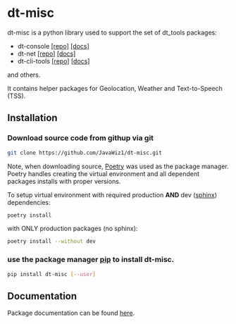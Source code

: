# dt-misc

dt-misc is a python library used to support the set of dt_tools packages:
 - dt-console  [[repo]](https://github.com/JavaWiz1/dt-console)  [[docs]](https://htmlpreview.github.io/?https://github.com/JavaWiz1/dt-console/blob/develop/docs/html/index.html)
 - dt-net  [[repo]](https://github.com/JavaWiz1/dt-net)  [[docs]](https://htmlpreview.github.io/?https://github.com/JavaWiz1/dt-net/blob/develop/docs/html/index.html)
 - dt-cli-tools  [[repo]](https://github.com/JavaWiz1/dt-cli-tools)  [[docs]](https://htmlpreview.github.io/?https://github.com/JavaWiz1/dt-cli-tools/blob/develop/docs/html/index.html)

and others.

It contains helper packages for Geolocation, Weather and Text-to-Speech (TSS).

## Installation

### Download source code from githup via git
```bash
git clone https://github.com/JavaWiz1/dt-misc.git
```
Note, when downloading source, [Poetry](https://python-poetry.org/docs/) was used as the package manager.  Poetry 
handles creating the virtual environment and all dependent packages installs with proper versions.

To setup virtual environment with required production __AND__ dev ([sphinx](https://www.sphinx-doc.org/en/master/)) dependencies:
```bash
poetry install
```

with ONLY production packages (no sphinx):
```bash
poetry install --without dev
```

### use the package manager [pip](https://pip.pypa.io/en/stable/) to install dt-misc.

```bash
pip install dt-misc [--user]
```

## Documentation
Package documentation can be found [here](https://htmlpreview.github.io/?https://github.com/JavaWiz1/dt-misc/blob/develop/docs/html/index.html).
